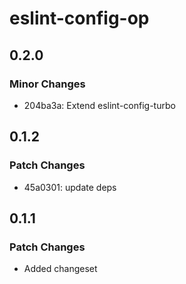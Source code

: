 # eslint-config-op

## 0.2.0

### Minor Changes

- 204ba3a: Extend eslint-config-turbo

## 0.1.2

### Patch Changes

- 45a0301: update deps

## 0.1.1

### Patch Changes

- Added changeset
